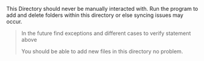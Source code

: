 This Directory should never be manually interacted with. Run the program
to add and delete folders within this directory or else syncing issues may occur.

> In the future find exceptions and different cases to verify statement above
> 
> You should be able to add new files in this directory no problem. 